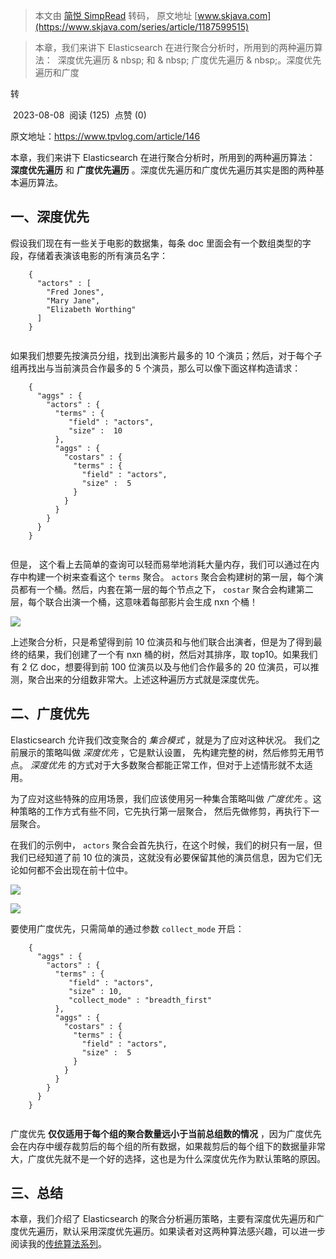 > 本文由 [简悦 SimpRead](http://ksria.com/simpread/) 转码， 原文地址 [www.skjava.com](https://www.skjava.com/series/article/1187599515)

> 本章，我们来讲下 Elasticsearch 在进行聚合分析时，所用到的两种遍历算法：  深度优先遍历 & nbsp; 和 & nbsp; 广度优先遍历 & nbsp;。深度优先遍历和广度

转

 2023-08-08  阅读 (125)  点赞 (0)

原文地址：https://www.tpvlog.com/article/146

本章，我们来讲下 Elasticsearch 在进行聚合分析时，所用到的两种遍历算法： **深度优先遍历** 和 **广度优先遍历** 。深度优先遍历和广度优先遍历其实是图的两种基本遍历算法。

一、深度优先
------

假设我们现在有一些关于电影的数据集，每条 doc 里面会有一个数组类型的字段，存储着表演该电影的所有演员名字：

```
    {
      "actors" : [
        "Fred Jones",
        "Mary Jane",
        "Elizabeth Worthing"
      ]
    }


```

如果我们想要先按演员分组，找到出演影片最多的 10 个演员；然后，对于每个子组再找出与当前演员合作最多的 5 个演员，那么可以像下面这样构造请求：

```
    {
      "aggs" : {
        "actors" : {
          "terms" : {
             "field" : "actors",
             "size" :  10
          },
          "aggs" : {
            "costars" : {
              "terms" : {
                "field" : "actors",
                "size" :  5
              }
            }
          }
        }
      }
    }


```

但是， 这个看上去简单的查询可以轻而易举地消耗大量内存，我们可以通过在内存中构建一个树来查看这个 `terms` 聚合。 `actors` 聚合会构建树的第一层，每个演员都有一个桶。然后，内套在第一层的每个节点之下， `costar` 聚合会构建第二层，每个联合出演一个桶，这意味着每部影片会生成 nxn 个桶！

![](http://image.skjava.com/article/series/elasticsearch/202308082147513631.png)

上述聚合分析，只是希望得到前 10 位演员和与他们联合出演者，但是为了得到最终的结果，我们创建了一个有 nxn 桶的树，然后对其排序，取 top10。如果我们有 2 亿 doc，想要得到前 100 位演员以及与他们合作最多的 20 位演员，可以推测，聚合出来的分组数非常大。上述这种遍历方式就是深度优先。

二、广度优先
------

Elasticsearch 允许我们改变聚合的 _集合模式_ ，就是为了应对这种状况。 我们之前展示的策略叫做 _深度优先_ ，它是默认设置， 先构建完整的树，然后修剪无用节点。 _深度优先_ 的方式对于大多数聚合都能正常工作，但对于上述情形就不太适用。

为了应对这些特殊的应用场景，我们应该使用另一种集合策略叫做 _广度优先_ 。这种策略的工作方式有些不同，它先执行第一层聚合， 然后先做修剪，再执行下一层聚合。

在我们的示例中， `actors` 聚合会首先执行，在这个时候，我们的树只有一层，但我们已经知道了前 10 位的演员，这就没有必要保留其他的演员信息，因为它们无论如何都不会出现在前十位中。

![](http://image.skjava.com/article/series/elasticsearch/202308082147545062.png)

![](http://image.skjava.com/article/series/elasticsearch/202308082147559803.png)

要使用广度优先，只需简单的通过参数 `collect_mode` 开启：

```
    {
      "aggs" : {
        "actors" : {
          "terms" : {
             "field" : "actors",
             "size" : 10,
             "collect_mode" : "breadth_first" 
          },
          "aggs" : {
            "costars" : {
              "terms" : {
                "field" : "actors",
                "size" :  5
              }
            }
          }
        }
      }
    }


```

广度优先 **仅仅适用于每个组的聚合数量远小于当前总组数的情况** ，因为广度优先会在内存中缓存裁剪后的每个组的所有数据，如果裁剪后的每个组下的数据量非常大，广度优先就不是一个好的选择，这也是为什么深度优先作为默认策略的原因。

三、总结
----

本章，我们介绍了 Elasticsearch 的聚合分析遍历策略，主要有深度优先遍历和广度优先遍历，默认采用深度优先遍历。如果读者对这两种算法感兴趣，可以进一步阅读我的[传统算法系列](https://www.jianshu.com/p/cfec49bfce5d)。